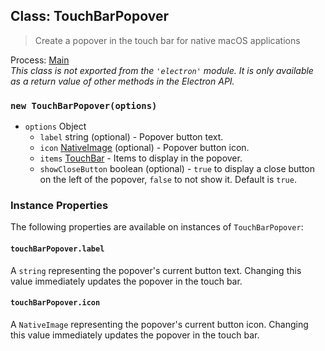 ## Class: TouchBarPopover

> Create a popover in the touch bar for native macOS applications

Process: [Main](latest/glossary.md#main-process)<br />
_This class is not exported from the `'electron'` module. It is only available as a return value of other methods in the Electron API._

### `new TouchBarPopover(options)`

* `options` Object
  * `label` string (optional) - Popover button text.
  * `icon` [NativeImage](latest/api/native-image.md) (optional) - Popover button icon.
  * `items` [TouchBar](latest/api/touch-bar.md) - Items to display in the popover.
  * `showCloseButton` boolean (optional) - `true` to display a close button
    on the left of the popover, `false` to not show it. Default is `true`.

### Instance Properties

The following properties are available on instances of `TouchBarPopover`:

#### `touchBarPopover.label`

A `string` representing the popover's current button text. Changing this value immediately updates the
popover in the touch bar.

#### `touchBarPopover.icon`

A `NativeImage` representing the popover's current button icon. Changing this value immediately updates the
popover in the touch bar.
